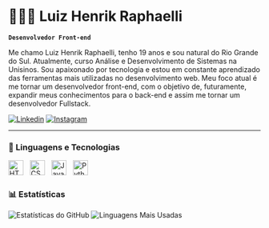 # 🧑🏻‍💻 Luiz Henrik Raphaelli

**`Desenvolvedor Front-end`**

Me chamo Luiz Henrik Raphaelli, tenho 19 anos e sou natural do Rio Grande do Sul. Atualmente, curso Análise e Desenvolvimento de Sistemas na Unisinos. Sou apaixonado por tecnologia e estou em constante aprendizado das ferramentas mais utilizadas no desenvolvimento web. Meu foco atual é me tornar um desenvolvedor front-end, com o objetivo de, futuramente, expandir meus conhecimentos para o back-end e assim me tornar um desenvolvedor Fullstack.

[![Linkedin](https://img.shields.io/badge/LinkedIn-0077B5?style=for-the-badge&logo=linkedin&logoColor=white)](https://www.linkedin.com/in/luiz-henrik-rafaelli-432117350/)
[![Instagram](https://img.shields.io/badge/Instagram-E4405F?style=for-the-badge&logo=instagram&logoColor=white)](https://www.instagram.com/lhraphaelli?igsh=MWRnOWExdWQ5c2cxNQ==)

---

### 🤖 Linguagens e Tecnologias

<img 
    align="left" 
    alt="HTML"
    title="HTML" 
    width="30px" 
    style="padding-right: 10px;" 
    src="https://cdn.jsdelivr.net/gh/devicons/devicon@latest/icons/html5/html5-original.svg" 
/>
<img 
    align="left" 
    alt="CSS" 
    title="CSS"
    width="30px" 
    style="padding-right: 10px;" 
    src="https://cdn.jsdelivr.net/gh/devicons/devicon@latest/icons/css3/css3-original.svg" 
/>
<img 
    align="left" 
    alt="JavaScript" 
    title="JavaScript"
    width="30px" 
    style="padding-right: 10px;" 
    src="https://cdn.jsdelivr.net/gh/devicons/devicon@latest/icons/javascript/javascript-original.svg" 
/>
<img 
    align="left" 
    alt="Python" 
    title="Python"
    width="30px" 
    height="30px"
    style="padding-right: 10px;" 
    src="https://cdn.jsdelivr.net/gh/devicons/devicon@latest/icons/python/python-original.svg"
/>

<br/>
<br/>

### 📊 Estatísticas

![Estatísticas do GitHub](https://github-readme-stats.vercel.app/api?username=LHRaphaelli&show_icons=true&theme=tokyonight&locale=pt-br)
![Linguagens Mais Usadas](https://github-readme-stats.vercel.app/api/top-langs/?username=LHRaphaelli&layout=compact&theme=tokyonight&locale=pt-br)
